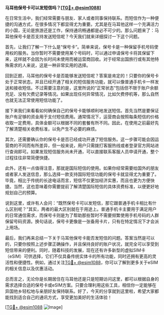 **马耳他保号卡可以发短信吗？[[TG💪+ @esim1088](https://t.me/s/esim1088)]**

在日常生活中，我们经常需要与朋友、家人或者同事保持联系。而短信作为一种便捷的沟通方式，在很多情况下都显得尤为重要。尤其是在马耳他这样一个充满活力的小国，无论是旅游还是工作，保持通讯畅通都是必不可少的。那么问题来了：马耳他保号卡是否支持发送短信呢？今天我们就来详细探讨一下这个问题。

首先，让我们了解一下什么是“保号卡”。简单来说，保号卡是一种保留手机号码使用权的服务。当你暂时不需要使用某个号码时，可以通过申请保号卡将其保留下来，这样就不会因为长时间未使用而被运营商回收。对于经常出国旅行或有其他特殊需求的人来说，这是一种非常实用的选择。

回到正题，马耳他的保号卡是否能够发送短信呢？答案是肯定的！只要你的保号卡处于正常状态，并且已经开通了相关的短信服务功能，就可以像普通手机卡一样发送和接收短信。不过需要注意的是，这里所说的“正常状态”包括但不限于账户余额充足、没有欠费记录等情况。如果出现任何异常情况，比如欠费停机等，那么自然也就无法正常使用短信功能了。

接下来我们来看看如何确保自己的保号卡能够顺利地发送短信。首先当然是要保证账户有足够的资金用于支付短信费用。通常情况下，运营商会按照每条短信的价格收取一定费用，具体金额可以根据不同的套餐有所不同。因此，在使用之前最好先了解清楚相关收费标准，以免产生不必要的麻烦。

其次，还需要确认你的保号卡是否已经成功开通了短信服务。这一步骤可能会因运营商的不同而有所差异，但一般来说，用户只需拨打客服热线或者登录官方网站进行查询即可。如果发现短信服务尚未开通，可以直接联系客服人员申请开通，整个过程往往非常简便快捷。

此外，还有一点值得注意，那就是国际短信的使用。如果你经常需要给国外的朋友或者家人发送信息，那么选择一款支持国际短信功能的保号卡就显得尤为重要了。毕竟，相比于传统的长途电话而言，短信不仅更加经济实惠，而且也更为方便快捷。当然，这也意味着你需要提前了解清楚国际短信的具体资费标准，以便更好地规划自己的预算。

说到这里，或许有人会问：“既然保号卡可以发短信，那它跟普通手机卡相比有什么区别呢？”其实，两者的最大区别就在于用途上。普通手机卡主要用于满足用户的日常通信需求，而保号卡则是为了帮助那些暂时不需要频繁使用手机号码的人群保留号码资源。换句话说，保号卡更像是一张备用卡片，只有在特定情况下才会派上用场。

最后，我们再来总结一下关于马耳他保号卡能否发短信的问题。答案当然是可以的，只要你按照上述步骤正确操作，并且保持良好的账户状况，就完全可以享受到短信带来的便利。同时，随着科技的发展，现在还有许多新型的虚拟SIM卡（eSIM）可供选择，它们不仅具备传统实体卡的所有功能，同时还拥有更高的灵活性和便捷性。例如，通过关注[TG💪+ @esim1088](https://t.me/s/esim1088)，你可以了解到更多关于eSIM的相关信息以及优惠活动。

总而言之，无论你是长期居住在马耳他还是只是短期访问这里，都可以根据自身的需求选择合适的保号卡或eSIM方案。只要合理利用这些工具，相信你一定能够在异国他乡轻松地与亲朋好友保持联系。好了，今天的分享就到这里啦，希望大家都能找到适合自己的通讯方式，享受更加美好的生活体验！

[[TG💪+ @esim1088](https://t.me/s/esim1088) ![Image](https://i.postimg.cc/4NQfJmqS/Snipaste-2025-05-13-00-14-12.png)]